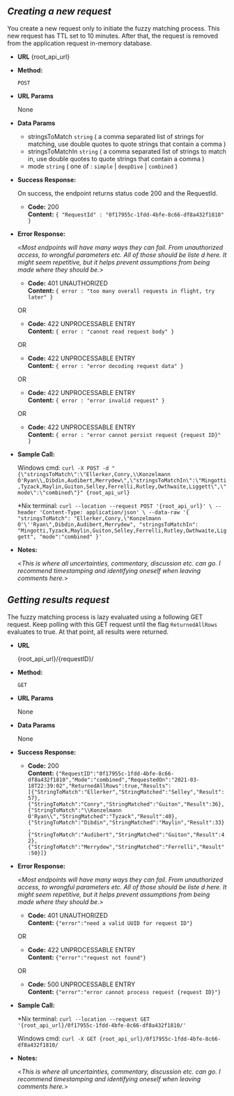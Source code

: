 ***Creating a new request***
----
  You create a new request only to initiate the fuzzy matching process. This new request has TTL set to 10 minutes. After that, the request is removed from the application request in-memory database.

* **URL** 
  {root_api_url}

* **Method:**
  
  `POST`
  
*  **URL Params**

   None

* **Data Params**

  * stringsToMatch `string` ( a comma separated list of strings for matching, use double quotes to quote strings that contain a comma )
  * stringsToMatchIn `string` ( a comma separated list of strings to match in, use double quotes to quote strings that contain a comma )
  * mode `string` ( one of : `simple` | `deepDive` | `combined` )

* **Success Response:**
  
  On success, the endpoint returns status code 200 and the RequestId.

  * **Code:** 200 <br />
    **Content:** `{ "RequestId" : "0f17955c-1fdd-4bfe-8c66-df8a432f1810" }`
 
* **Error Response:**

  <_Most endpoints will have many ways they can fail. From unauthorized access, to wrongful parameters etc. All of those should be liste d here. It might seem repetitive, but it helps prevent assumptions from being made where they should be._>

  * **Code:** 401 UNAUTHORIZED <br />
    **Content:** `{ error : "too many overall requests in flight, try later" }`

  OR

  * **Code:** 422 UNPROCESSABLE ENTRY <br />
    **Content:** `{ error : "cannot read request body" }`

  OR

  * **Code:** 422 UNPROCESSABLE ENTRY <br />
    **Content:** `{ error : "error decoding request data" }`
  
  OR

  * **Code:** 422 UNPROCESSABLE ENTRY <br />
    **Content:** `{ error : "error invalid request" }`

  OR

  * **Code:** 422 UNPROCESSABLE ENTRY <br />
    **Content:** `{ error : "error cannot persist request {request ID}" }`

* **Sample Call:**

	Windows cmd:
  `curl -X POST -d "{\"stringsToMatch\":\"Ellerker,Conry,\\Konzelmann O'Ryan\\,Dibdin,Audibert,Merrydew\",\"stringsToMatchIn\":\"Mingotti,Tyzack,Maylin,Guiton,Selley,Ferrelli,Rutley,Owthwaite,Liggett\",\"mode\":\"combined\"}" {root_api_url}`

	*Nix terminal:
  `curl --location --request POST '{root_api_url}' \
   --header 'Content-Type: application/json' \
   --data-raw '{
   "stringsToMatch": "Ellerker,Conry,\"Konzelmann O'\''Ryan\",Dibdin,Audibert,Merrydew",
   "stringsToMatchIn": "Mingotti,Tyzack,Maylin,Guiton,Selley,Ferrelli,Rutley,Owthwaite,Liggett",
   "mode":"combined"
   }'`

* **Notes:**

  <_This is where all uncertainties, commentary, discussion etc. can go. I recommend timestamping and identifying oneself when leaving comments here._> 

***Getting results request***
----
  The fuzzy matching process is lazy evaluated using a following GET request. Keep polling with this GET request until the flag `ReturnedAllRows` evaluates to true. At that point, all results were returned.

* **URL**

  {root_api_url}/{requestID}/

* **Method:**
  
  `GET`
  
*  **URL Params**

   None

* **Data Params**

   None

* **Success Response:**
  
  * **Code:** 200 <br />
    **Content:** `{"RequestID":"0f17955c-1fdd-4bfe-8c66-df8a432f1810","Mode":"combined","RequestedOn":"2021-03-18T22:39:02","ReturnedAllRows":true,"Results":[{"StringToMatch":"Ellerker","StringMatched":"Selley","Result":57},{"StringToMatch":"Conry","StringMatched":"Guiton","Result":36},{"StringToMatch":"\\Konzelmann O'Ryan\\","StringMatched":"Tyzack","Result":40},{"StringToMatch":"Dibdin","StringMatched":"Maylin","Result":33},{"StringToMatch":"Audibert","StringMatched":"Guiton","Result":42},{"StringToMatch":"Merrydew","StringMatched":"Ferrelli","Result":50}]}`
 
* **Error Response:**

  <_Most endpoints will have many ways they can fail. From unauthorized access, to wrongful parameters etc. All of those should be liste d here. It might seem repetitive, but it helps prevent assumptions from being made where they should be._>

  * **Code:** 401 UNAUTHORIZED <br />
    **Content:** `{"error":"need a valid UUID for request ID"}`

  OR

  * **Code:** 422 UNPROCESSABLE ENTRY <br />
    **Content:** `{"error":"request not found"}`

  OR

  * **Code:** 500 UNPROCESSABLE ENTRY <br />
    **Content:** `{"error":"error cannot process request {request ID}"}`

* **Sample Call:**

  *Nix terminal:
  `curl --location --request GET '{root_api_url}/0f17955c-1fdd-4bfe-8c66-df8a432f1810/'`

  Windows cmd:
  `curl -X GET {root_api_url}/0f17955c-1fdd-4bfe-8c66-df8a432f1810/`

* **Notes:**

  <_This is where all uncertainties, commentary, discussion etc. can go. I recommend timestamping and identifying oneself when leaving comments here._> 